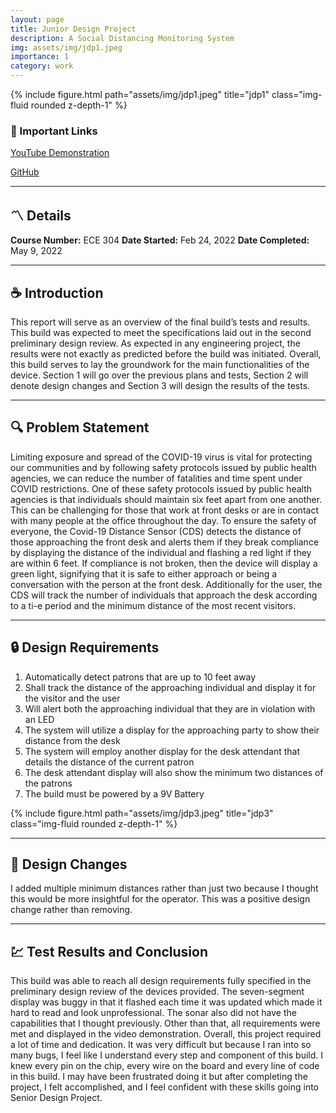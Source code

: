 ```yaml
---
layout: page
title: Junior Design Project
description: A Social Distancing Monitoring System
img: assets/img/jdp1.jpeg
importance: 1
category: work
---
```


<div class="container">
    <div class="row">
        <div class="col-sm mt-3 mt-md-0">
            {% include figure.html path="assets/img/jdp1.jpeg" title="jdp1" class="img-fluid rounded z-depth-1" %}
        </div>
    </div>
</div>

### :link: Important Links

<a href="https://youtu.be/32ZztrYxNW0">YouTube Demonstration</a>


<a href="https://github.com/ColeFeely6/Junior-Design-Project">GitHub</a>

---

## :part_alternation_mark: Details

**Course Number:** ECE 304
**Date Started:** Feb 24, 2022
**Date Completed:** May 9, 2022

---

## :coffee: Introduction

This report will serve as an overview of the final build’s tests and results. This build was
expected to meet the specifications laid out in the second preliminary design review. As expected
in any engineering project, the results were not exactly as predicted before the build was
initiated. Overall, this build serves to lay the groundwork for the main functionalities of the
device. Section 1 will go over the previous plans and tests, Section 2 will denote design changes
and Section 3 will design the results of the tests.

---

## :mag: Problem Statement

Limiting exposure and spread of the COVID-19 virus is vital for protecting our communities and
by following safety protocols issued by public health agencies, we can reduce the number of
fatalities and time spent under COVID restrictions. One of these safety protocols issued by
public health agencies is that individuals should maintain six feet apart from one another. This
can be challenging for those that work at front desks or are in contact with many people at the
office throughout the day. To ensure the safety of everyone, the Covid-19 Distance Sensor (CDS)
detects the distance of those approaching the front desk and alerts them if they break compliance
by displaying the distance of the individual and flashing a red light if they are within 6 feet. If
compliance is not broken, then the device will display a green light, signifying that it is safe to
either approach or being a conversation with the person at the front desk. Additionally for the
user, the CDS will track the number of individuals that approach the desk according to a ti-e
period and the minimum distance of the most recent visitors. 

---

## :lock: Design Requirements

1. Automatically detect patrons that are up to 10 feet away
2. Shall track the distance of the approaching individual and display it for the visitor and the
user
3. Will alert both the approaching individual that they are in violation with an LED
4. The system will utilize a display for the approaching party to show their distance from
the desk
5. The system will employ another display for the desk attendant that details the distance of
the current patron
6. The desk attendant display will also show the minimum two distances of the patrons
7. The build must be powered by a 9V Battery


<div class="container">
    <div class="row">
        <div class="col-sm mt-3 mt-md-0">
            {% include figure.html path="assets/img/jdp3.jpeg" title="jdp3" class="img-fluid rounded z-depth-1" %}
        </div>
    </div>
</div>

---

## :hammer: Design Changes

I added multiple minimum distances rather than just two because I thought this would be more
insightful for the operator. This was a positive design change rather than removing.

---

## :chart: Test Results and Conclusion 

This build was able to reach all design requirements fully specified in the preliminary design
review of the devices provided. The seven-segment display was buggy in that it flashed each
time it was updated which made it hard to read and look unprofessional. The sonar also did not
have the capabilities that I thought previously. Other than that, all requirements were met and
displayed in the video demonstration.
Overall, this project required a lot of time and dedication. It was very difficult but because I ran
into so many bugs, I feel like I understand every step and component of this build. I knew every
pin on the chip, every wire on the board and every line of code in this build. I may have been
frustrated doing it but after completing the project, I felt accomplished, and I feel confident with
these skills going into Senior Design Project. 